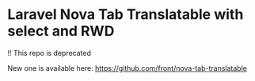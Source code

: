 # Laravel Nova Tab Translatable with select and RWD

!! This repo is deprecated

New one is available here: https://github.com/front/nova-tab-translatable
